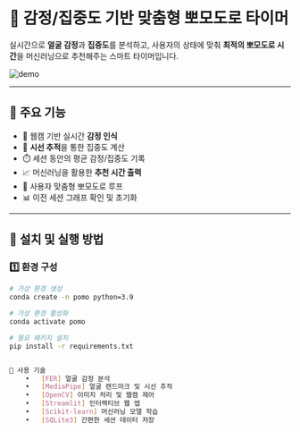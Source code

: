 # 🎯 감정/집중도 기반 맞춤형 뽀모도로 타이머

실시간으로 **얼굴 감정**과 **집중도**를 분석하고, 사용자의 상태에 맞춰 **최적의 뽀모도로 시간**을 머신러닝으로 추천해주는 스마트 타이머입니다.

![demo](https://img.shields.io/badge/기반-Mediapipe%20%7C%20FER%20%7C%20Streamlit-blue)

---

## 📌 주요 기능

- 📸 웹캠 기반 실시간 **감정 인식**
- 👀 **시선 추적**을 통한 집중도 계산
- ⏱️ 세션 동안의 평균 감정/집중도 기록
- 📈 머신러닝을 활용한 **추천 시간 출력**
- 🧠 사용자 맞춤형 뽀모도로 루프
- 📊 이전 세션 그래프 확인 및 초기화

---

## 🧰 설치 및 실행 방법

### 1️⃣ 환경 구성

```bash
# 가상 환경 생성
conda create -n pomo python=3.9

# 가상 환경 활성화
conda activate pomo

# 필요 패키지 설치
pip install -r requirements.txt


🧠 사용 기술
	•	[FER] 얼굴 감정 분석
	•	[MediaPipe] 얼굴 랜드마크 및 시선 추적
	•	[OpenCV] 이미지 처리 및 웹캠 제어
	•	[Streamlit] 인터랙티브 웹 앱
	•	[Scikit-learn] 머신러닝 모델 학습
	•	[SQLite3] 간편한 세션 데이터 저장
